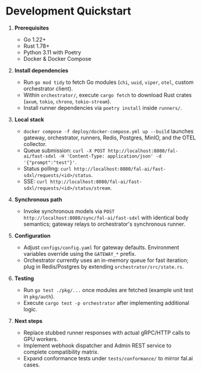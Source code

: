 # Development Quickstart

1. **Prerequisites**
   - Go 1.22+
   - Rust 1.78+
   - Python 3.11 with Poetry
   - Docker & Docker Compose

2. **Install dependencies**
   - Run `go mod tidy` to fetch Go modules (`chi`, `uuid`, `viper`, `otel`, custom orchestrator client).
   - Within `orchestrator/`, execute `cargo fetch` to download Rust crates (`axum`, `tokio`, `chrono`, `tokio-stream`).
   - Install runner dependencies via `poetry install` inside `runners/`.

3. **Local stack**
   - `docker compose -f deploy/docker-compose.yml up --build` launches gateway, orchestrator, runners, Redis, Postgres, MinIO, and the OTEL collector.
   - Queue submission: `curl -X POST http://localhost:8080/fal-ai/fast-sdxl -H 'Content-Type: application/json' -d '{"prompt":"test"}'`.
   - Status polling: `curl http://localhost:8080/fal-ai/fast-sdxl/requests/<id>/status`.
   - SSE: `curl http://localhost:8080/fal-ai/fast-sdxl/requests/<id>/status/stream`.

4. **Synchronous path**
   - Invoke synchronous models via `POST http://localhost:8080/sync/fal-ai/fast-sdxl` with identical body semantics; gateway relays to orchestrator's synchronous runner.

5. **Configuration**
   - Adjust `configs/config.yaml` for gateway defaults. Environment variables override using the `GATEWAY_*` prefix.
   - Orchestrator currently uses an in-memory queue for fast iteration; plug in Redis/Postgres by extending `orchestrator/src/state.rs`.

6. **Testing**
   - Run `go test ./pkg/...` once modules are fetched (example unit test in `pkg/auth`).
   - Execute `cargo test -p orchestrator` after implementing additional logic.

7. **Next steps**
   - Replace stubbed runner responses with actual gRPC/HTTP calls to GPU workers.
   - Implement webhook dispatcher and Admin REST service to complete compatibility matrix.
   - Expand conformance tests under `tests/conformance/` to mirror fal.ai cases.
